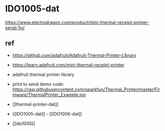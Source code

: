 
# IDO1005-dat

https://www.electrodragon.com/product/mini-thermal-receipt-printer-serial-5v/


## ref 

- https://github.com/adafruit/Adafruit-Thermal-Printer-Library
- https://learn.adafruit.com/mini-thermal-receipt-printer

- adafruit thermal printer library


- print to send demo code: https://raw.githubusercontent.com/sparkfun/Thermal_Printer/master/Firmware/ThermalPrinter_Example.ino


- [[thermal-printer-dat]] 

- [[IDO1005-dat]] - [[IDO1006-dat]]
  
- [[ido1005]] 